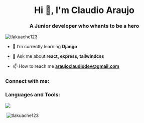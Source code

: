 <h1 align="center">Hi 👋, I'm Claudio Araujo</h1>
<h3 align="center">A Junior developer who whants to be a hero</h3>

<p align="left"> <img src="https://komarev.com/ghpvc/?username=tlakuache123&label=Profile%20views&color=0e75b6&style=flat" alt="tlakuache123" /> </p>

- 🌱 I’m currently learning **Django**

- 💬 Ask me about **react, express, tailwindcss**

- 📫 How to reach me **araujoclaudiodev@gmail.com**

<h3 align="left">Connect with me:</h3>
<p align="left">
</p>

<h3 align="left">Languages and Tools:</h3>
<img src="https://img.shields.io/badge/node.js%20-%2343853D.svg?&style=for-the-badge&logo=node.js&logoColor=white"/> 

<p>&nbsp;<img align="center" src="https://github-readme-stats.vercel.app/api?username=tlakuache123&show_icons=true&locale=en" alt="tlakuache123" /></p>
